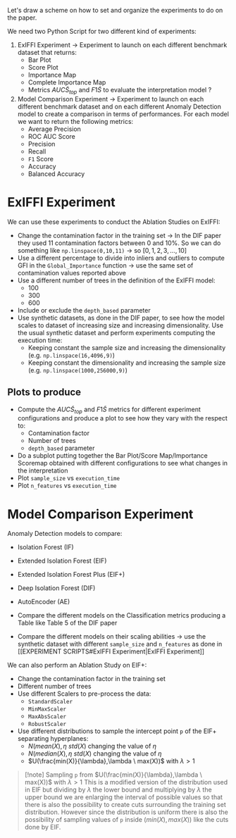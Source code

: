 Let's draw a scheme on how to set and organize the experiments to do on the paper. 

We need two Python Script for two different kind of experiments: 

1. ExIFFI Experiment → Experiment to launch on each different benchmark dataset that returns:
	- Bar Plot 
	- Score Plot
	- Importance Map 
	- Complete Importance Map 
	- Metrics  $AUC\tilde{S}_{top}$ and $F1\tilde{S}$ to evaluate the interpretation model ? 
1. Model Comparison Experiment → Experiment to launch on each different benchmark dataset and on each different Anomaly Detection model to create a comparison in terms of performances. For each model we want to return the following metrics: 
	- Average Precision 
	- ROC AUC Score 
	- Precision 
	- Recall
	- `F1` Score 
	- Accuracy 
	- Balanced Accuracy 

# ExIFFI Experiment 

We can use these experiments to conduct the Ablation Studies on ExIFFI: 

- Change the contamination factor in the training set → In the DIF paper they used 11 contamination factors between 0 and 10%. So we can do something like `np.linspace(0,10,11)` → so $[0,1,2,3,\dots,10]$
- Use a different percentage to divide into inliers and outliers to compute GFI in the `Global_Importance` function → use the same set of contamination values reported above 
- Use a different number of trees in the definition of the ExIFFI model: 
	- 100 
	- 300
	- 600
- Include or exclude the `depth_based` parameter 
- Use synthetic datasets, as done in the DIF paper, to see how the model scales to dataset of increasing size and increasing dimensionality. Use the usual synthetic dataset and perform experiments computing the execution time: 
	- Keeping constant the sample size and increasing the dimensionality (e.g. `np.linspace(16,4096,9)`)
	- Keeping constant the dimensionality and increasing the sample size (e.g. `np.linspace(1000,256000,9)`) 

## Plots to produce 

- Compute the  $AUC\tilde{S}_{top}$ and $F1\tilde{S}$ metrics for different experiment configurations and produce a plot to see how they vary with the respect to:
	- Contamination factor
	- Number of trees
	- `depth_based` parameter
- Do a subplot putting together the Bar Plot/Score Map/Importance Scoremap obtained with different configurations to see what changes in the interpretation 
- Plot `sample_size` vs `execution_time`
- Plot `n_features` vs `execution_time`

# Model Comparison Experiment 

Anomaly Detection models to compare: 

- Isolation Forest (IF)
- Extended Isolation Forest (EIF)
- Extended Isolation Forest Plus (EIF+)
- Deep Isolation Forest (DIF)
- AutoEncoder (AE)

- Compare the different models on the Classification metrics producing a Table like Table 5 of the DIF paper 
- Compare the different models on their scaling abilities → use the synthetic dataset with different `sample_size` and `n_features` as done in [[EXPERIMENT SCRIPTS#ExIFFI Experiment|ExIFFI Experiment]]

We can also perform an Ablation Study on EIF+: 

- Change the contamination factor in the training set
- Different number of trees
- Use different Scalers to pre-process the data:
	- `StandardScaler`
	- `MinMaxScaler`
	- `MaxAbsScaler`
	- `RobustScaler`
- Use different distributions to sample the intercept point `p` of the EIF+ separating hyperplanes:
	- $N(mean(X),\eta \ std(X)$ changing the value of $\eta$ 
	- $N(median(X),\eta \ std(X)$ changing the value of $\eta$ 
	- $U(\frac{min(X)}{\lambda},\lambda \ max(X))$ with $\lambda > 1$

> [!note] Sampling `p` from  $U(\frac{min(X)}{\lambda},\lambda \ max(X))$ with $\lambda > 1$
>  This is a modified version of the distribution used in EIF but dividing by $\lambda$ the lower bound and multiplying by $\lambda$ the upper bound we are enlarging the interval of possible values so that there is also the possibility to create cuts surrounding the training set distribution. However since the distribution is uniform there is also the possibility of sampling values of `p` inside $(min(X),max(X))$ like the cuts done by EIF. 



